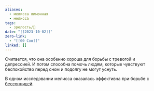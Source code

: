 ```yaml
---
aliases:
  - мелисса лимонная
  - мелисса
tags:
  - зрелость/🌱
date: "[[2023-10-02]]"
zero-link:
  - "[[00 Сон]]"
linked: []
---
```

Считается, что она особенно хороша для борьбы с тревогой и депрессией. И потом способна помочь людям, которые чувствуют беспокойство перед сном и подолгу не могут уснуть.

В одном исследовании мелисса оказалась эффективна при борьбе с [бессонницей](Бессонница.md).